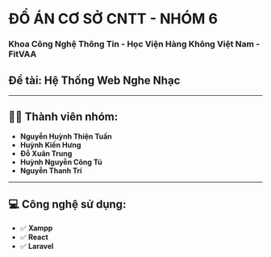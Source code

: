 # ĐỒ ÁN CƠ SỞ CNTT - NHÓM 6

### Khoa Công Nghệ Thông Tin - Học Viện Hàng Không Việt Nam - FitVAA

## Đề tài: Hệ Thống Web Nghe Nhạc

---

## 🧑‍🎓 Thành viên nhóm:
- **Nguyễn Huỳnh Thiện Tuấn**
- **Huỳnh Kiến Hưng**
- **Đỗ Xuân Trung**
- **Huỳnh Nguyễn Công Tú**
- **Nguyễn Thanh Trí**

---

## 💻 Công nghệ sử dụng:
- ✅ **Xampp**
- ✅ **React**
- ✅ **Laravel**

